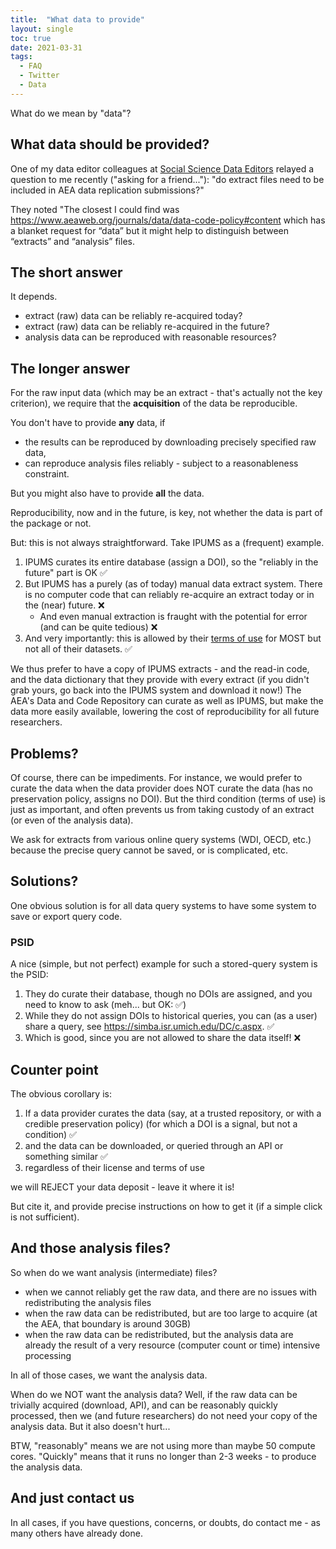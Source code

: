 ```yaml
---
title:  "What data to provide"
layout: single
toc: true
date: 2021-03-31
tags:
  - FAQ
  - Twitter
  - Data
---
```


What do we mean by "data"?

<!-- more -->

## What data should be provided?

One of my data editor colleagues at [Social Science Data Editors](https://social-science-data-editors.github.io/) relayed a question to me recently ("asking for a friend..."): "do extract files need to be included in AEA data replication submissions?"

They noted "The closest I could find was <https://www.aeaweb.org/journals/data/data-code-policy#content> which has a blanket request for “data” but it might help to distinguish between “extracts” and “analysis” files. 

## The short answer

It depends.

- extract (raw) data can be reliably re-acquired today?
- extract (raw) data can be reliably re-acquired in the future?
- analysis data can be reproduced with reasonable resources?



## The longer answer

For the raw input data (which may be an extract - that's actually not the key criterion), we require that the **acquisition** of the data be reproducible. 

You don't have to provide **any** data, if 

- the results can be reproduced by downloading precisely specified raw data, 
- can reproduce analysis files reliably - subject to a reasonableness constraint. 

But you might also have to provide **all** the data. 

Reproducibility, now and in the future, is key, not whether the data is part of the package or not.

But: this is not always straightforward. Take IPUMS as a (frequent) example. 

1. IPUMS curates its entire database (assign a DOI), so the "reliably in the future" part is OK ✅
2.  But IPUMS has a purely (as of today) manual data extract system. There is no computer code that can reliably re-acquire an extract today or in the (near) future. ❌ 
    - And even manual extraction is fraught with the potential for error (and can be quite tedious)  ❌
3. And very importantly: this is allowed by their [terms of use](https://ipums.org/about/terms) for MOST but not all of their datasets. ✅

We thus prefer to have a copy of IPUMS extracts - and the read-in code, and the data dictionary that they provide with every extract (if you didn't grab yours, go back into the IPUMS system and download it now!) The AEA's Data and Code Repository can curate as well as IPUMS, but make the data more easily available, lowering the cost of reproducibility for all future researchers.

## Problems?

Of course, there can be impediments. For instance, we would prefer to curate the data when the data provider does NOT curate the data (has no preservation policy, assigns no DOI). But the third condition (terms of use) is just as important, and often prevents us from taking custody of an extract (or even of the analysis data).

We ask for extracts from various online query systems (WDI, OECD, etc.) because the precise query cannot be saved, or is complicated, etc. 

## Solutions?

One obvious solution is for all data query systems to have some system to save or export query code. 

### PSID

A nice (simple, but not perfect) example for such a stored-query system is the PSID:

1. They do curate their database, though no DOIs are assigned, and you need to know to ask (meh... but OK: ✅)
2. While they do not assign DOIs to historical queries, you can (as a user) share a query, see <https://simba.isr.umich.edu/DC/c.aspx>. ✅
3. Which is good, since you are not allowed to share the data itself! ❌

## Counter point

The obvious corollary is:

1. If a data provider curates the data (say, at a trusted repository, or with a credible preservation policy) (for which a DOI is a signal, but not a condition) ✅
2. and the data can be downloaded, or queried through an API or something similar ✅
3. regardless of their license and terms of use 

we will REJECT your data deposit - leave it where it is!

But cite it, and provide precise instructions on how to get it (if a simple click is not sufficient). 

## And those analysis files?

So when do we want analysis (intermediate) files?

- when we cannot reliably get the raw data, and there are no issues with redistributing the analysis files
- when the raw data can be redistributed, but are too large to acquire (at the AEA, that boundary is around 30GB)
- when the raw data can be redistributed, but the analysis data are already the result of a very resource (computer count or time) intensive processing

In all of those cases, we want the analysis data. 

When do we NOT want the analysis data? Well, if the raw data can be trivially acquired (download, API), and can be reasonably quickly processed, then we (and future researchers) do not need your copy of the analysis data. But it also doesn't hurt...

BTW, "reasonably" means we are not using more than maybe 50 compute cores. "Quickly" means that it runs no longer than 2-3 weeks - to produce the analysis data. 

## And just contact us

In all cases, if you have questions, concerns, or doubts, do contact me - as many others have already done.
